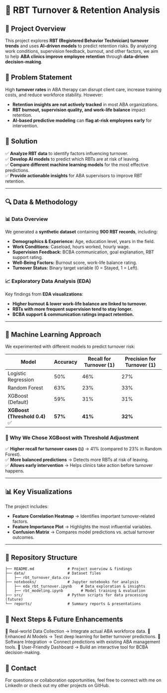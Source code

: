 # 🧠 RBT Turnover & Retention Analysis

## **📌 Project Overview**
This project explores **RBT (Registered Behavior Technician) turnover trends** and uses **AI-driven models** to predict retention risks. By analyzing work conditions, supervision feedback, burnout, and other factors, we aim to help **ABA clinics improve employee retention** through **data-driven decision-making**.

## **🎯 Problem Statement**
High **turnover rates** in ABA therapy can disrupt client care, increase training costs, and reduce workforce stability. However:
- **Retention insights are not actively tracked** in most ABA organizations.
- **RBT burnout, supervision quality, and work-life balance** impact retention.
- **AI-based predictive modeling** can **flag at-risk employees early** for intervention.

## **🚀 Solution**
✅ **Analyze RBT data** to identify factors influencing turnover.  
✅ **Develop AI models** to predict which RBTs are at risk of leaving.  
✅ **Compare different machine learning models** for the most effective predictions.  
✅ **Provide actionable insights** for ABA supervisors to improve RBT retention.  

---

## **🔍 Data & Methodology**
### **📊 Data Overview**
We generated a **synthetic dataset** containing **900 RBT records**, including:
- **Demographics & Experience:** Age, education level, years in the field.
- **Work Conditions:** Caseload, hours worked, hourly wage.
- **Supervision Feedback:** BCBA communication, goal explanation, RBT support rating.
- **Well-Being Factors:** Burnout score, work-life balance rating.
- **Turnover Status:** Binary target variable (0 = Stayed, 1 = Left).

### **📈 Exploratory Data Analysis (EDA)**
Key findings from **EDA visualizations**:
- **Higher burnout & lower work-life balance are linked to turnover.**
- **RBTs with more frequent supervision tend to stay longer.**
- **BCBA support & communication ratings impact retention.**

---

## **🤖 Machine Learning Approach**
We experimented with different models to predict turnover risk:

| Model | Accuracy | Recall for Turnover (1) | Precision for Turnover (1) |
|--------|---------|-----------------|-----------------|
| Logistic Regression | 50% | 46% | 27% |
| Random Forest | 63% | 23% | 33% |
| XGBoost (Default) | 59% | 31% | 31% |
| **XGBoost (Threshold 0.4)** ✅ | **57%** | **41%** | **32%** |

### **🚀 Why We Chose XGBoost with Threshold Adjustment**
✅ **Higher recall for turnover cases (`1`)** → 41% (compared to 23% in Random Forest).  
✅ **More balanced predictions** → Detects more RBTs at risk of leaving.  
✅ **Allows early intervention** → Helps clinics take action before turnover happens.  

---

## **📊 Key Visualizations**
The project includes:
- **Feature Correlation Heatmap** → Identifies important turnover-related factors.
- **Feature Importance Plot** → Highlights the most influential variables.
- **Confusion Matrix** → Compares model predictions vs. actual turnover outcomes.

---

## **📂 Repository Structure**
```plaintext
├── README.md               # Project overview & findings
├── data/                   # Dataset files
│   ├── rbt_turnover_data.csv
├── notebooks/              # Jupyter notebooks for analysis
│   ├── eda_rbt_turnover.ipynb    # Data exploration & insights
│   ├── rbt_modeling.ipynb        # Model training & evaluation
├── src/                    # Python scripts for data processing (future)
└── reports/                # Summary reports & presentations
```

## **📍 Next Steps & Future Enhancements** 
🔹 Real-world Data Collection → Integrate actual ABA workforce data.
🔹 Enhanced AI Models → Test deep learning for better turnover predictions.
🔹 Software Integration → Connect predictions with existing ABA management tools.
🔹 User-Friendly Dashboard → Build an interactive tool for BCBA decision-making.

## **📧 Contact**
For questions or collaboration opportunities, feel free to connect with me on LinkedIn or check out my other projects on GitHub.